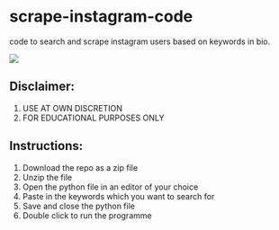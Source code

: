 # scrape-instagram-code
code to search and scrape instagram users based on keywords in bio.

<p align="left">
  <img src="https://instagram-brand.com/wp-content/uploads/2016/11/Instagram_AppIcon_Aug2017.png?w=300" />
</p>

## Disclaimer:
1. USE AT OWN DISCRETION
2. FOR EDUCATIONAL PURPOSES ONLY

## Instructions:
1. Download the repo as a zip file
2. Unzip the file
3. Open the python file in an editor of your choice
4. Paste in the keywords which you want to search for
5. Save and close the python file
6. Double click to run the programme
